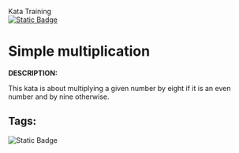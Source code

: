 Kata Training <br>
[![Static Badge](https://img.shields.io/badge/8kyu%20-%20black?style=flat&logo=codewars&labelColor=B1361E&color=black)](Javascript/8kyu)

# Simple multiplication

**DESCRIPTION:**

This kata is about multiplying a given number by eight if it is an even number and by nine otherwise.


## Tags:

![Static Badge](https://img.shields.io/badge/fundamentals%20-%20purple?style=plastic)